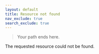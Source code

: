 ```yaml
---
layout: default
title: Resource not found
nav_exclude: true
search_exclude: true
---
```


> Your path ends here.

The requested resource could not be found.
